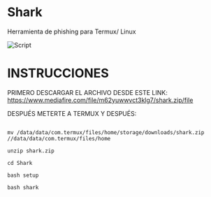 # Shark
Herramienta de phishing para Termux/ Linux 

<p align="centre">
<img src="https://i.ibb.co/jydYvV4/Picsart-22-10-29-20-27-36-070.pngopped.jpg" alt="Script">
</p> 

# INSTRUCCIONES

PRIMERO DESCARGAR EL ARCHIVO DESDE ESTE LINK:
https://www.mediafire.com/file/m62yuwwvct3klg7/shark.zip/file

DESPUÉS METERTE A TERMUX Y DESPUÉS: 
```

mv /data/data/com.termux/files/home/storage/downloads/shark.zip //data/data/com.termux/files/home 

unzip shark.zip

cd Shark

bash setup

bash shark

```
